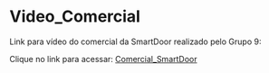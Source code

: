 # Video_Comercial


Link para vídeo do comercial da SmartDoor realizado pelo Grupo 9:


Clique no link para acessar: [Comercial_SmartDoor](https://drive.google.com/file/d/1NRy6hDMFCf-LwVIJvodWoJjNuWmduwfr/view/ "Título")


